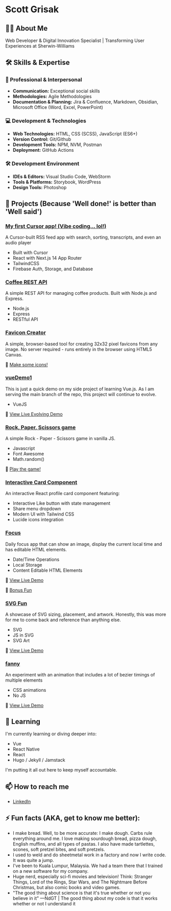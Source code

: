 # Scott Grisak

## 👨‍💻 About Me

Web Developer & Digital Innovation Specialist | Transforming User Experiences at Sherwin-Williams

## 🛠 Skills & Expertise

### 🤝 Professional & Interpersonal

- **Communication:** Exceptional social skills
- **Methodologies:** Agile Methodologies
- **Documentation & Planning:** Jira & Confluence, Markdown, Obsidian, Microsoft Office (Word, Excel, PowerPoint)

### 💻 Development & Technologies

- **Web Technologies:** HTML, CSS (SCSS), JavaScript (ES6+)
- **Version Control:** Git/Github
- **Development Tools:** NPM, NVM, Postman
- **Deployment:** GitHub Actions


### 🛠️ Development Environment

- **IDEs & Editors:** Visual Studio Code, WebStorm
- **Tools & Platforms:** Storybook, WordPress
- **Design Tools:** Photoshop

## 🚀 Projects (Because 'Well done!' is better than 'Well said')

### [My first Cursor app! (Vibe coding... lol!)](https://github.com/sgrisak/rssapp)

A Cursor-built RSS feed app with search, sorting, transcripts, and even an audio player

- Built with Cursor
- React with Next.js 14 App Router
- TailwindCSS
- Firebase Auth, Storage, and Database




### [Coffee REST API](https://github.com/sgrisak/coffee-rest-api)

A simple REST API for managing coffee products. Built with Node.js and Express.

- Node.js
- Express
- RESTful API



### [Favicon Creator](https://github.com/sgrisak/favicon-creator)

A simple, browser-based tool for creating 32x32 pixel favicons from any image. No server required - runs entirely in the browser using HTML5 Canvas.

🔗 [Make some icons!](https://sgrisak.github.io/favicon-creator/)


  

### [vueDemo1](https://github.com/sgrisak/vueDemo1)

This is just a quick demo on my side project of learning Vue.js. As I am serving the main branch of the repo, this project will continue to evolve.

- VueJS

🔗 [View Live Evolving Demo](https://sgrisak.github.io/vueDemo1/)



### [Rock, Paper, Scissors game](https://github.com/sgrisak/rock-paper-scissors)

A simple Rock - Paper - Scissors game in vanilla JS.

- Javascript
- Font Awesome
- Math.random()

🔗 [Play the game!](https://sgrisak.github.io/rock-paper-scissors/)


### [Interactive Card Component](https://github.com/sgrisak/interactive-profile-card)

An interactive React profile card component featuring:

- Interactive Like button with state management
- Share menu dropdown
- Modern UI with Tailwind CSS
- Lucide icons integration


### [Focus](https://github.com/sgrisak/focus)

Daily focus app that can show an image, display the current local time and has editable HTML elements.

- Date/Time Operations
- Local Storage
- Content Editable HTML Elements

🔗 [View Live Demo](https://sgrisak.github.io/focus/)

🔗 [Bonus Fun](https://sgrisak.github.io/get-a-room/)


### [SVG Fun](https://github.com/sgrisak/svg-fun)

A showcase of SVG sizing, placement, and artwork. Honestly, this was more for me to come back and reference than anything else.

- SVG
- JS in SVG
- SVG Art

🔗 [View Live Demo](https://sgrisak.github.io/svg-fun/)


### [fanny](https://github.com/sgrisak/fanny)

An experiment with an animation that includes a lot of bezier timings of multiple elements

- CSS animations
- No JS

🔗 [View Live Demo](https://sgrisak.github.io/fanny/)
  
<!--
### [Another Project](link-to-repo)
Short description of the project.
-->

## 🌱 Learning

I'm currently learning or diving deeper into:

- Vue 
- React Native
- React
- Hugo / Jekyll / Jamstack

I'm putting it all out here to keep myself accountable.


## 📫 How to reach me

- [LinkedIn](https://www.linkedin.com/in/sgrisak/)
  

## ⚡ Fun facts (AKA, get to know me better):

- I make bread. Well, to be more accurate: I make dough. Carbs rule everything around me. I love making sourdough bread, pizza dough, English muffins, and all types of pastas. I also have made tartlettes, scones, soft pretzel bites, and soft pretzels.
- I used to weld and do sheetmetal work in a factory and now I write code. It was quite a jump.
- I've been to Kuala Lumpur, Malaysia. We had a team there that I trained on a new software for my company.
- Huge nerd, especially sci-fi movies and television! Think: Stranger Things, Lord of the Rings, Star Wars, and The Nightmare Before Christmas, but also comic books and video games.
- "The good thing about science is that it's true whether or not you believe in it" —NdGT | The good thing about my code is that it works whether or not I understand it

<!--
Future ideas...
- 🔭 I’m currently working on ...
- 👯 I’m looking to collaborate on ...
- 🤔 I’m looking for help with ...
- 💬 Ask me about ...
-->
